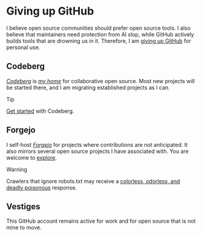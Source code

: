 # Giving up GitHub

I believe open source communities should prefer open source tools.  I also believe that maintainers need protection from AI slop, while GitHub actively builds tools that are drowning us in it.  Therefore, I am [giving up GitHub][give-up-github] for personal use.

## Codeberg

<dfn>[Codeberg][codeberg]</dfn> is <dfn>[my home][codeberg-sokai]</dfn> for collaborative open source.  Most new projects will be started there, and I am migrating established projects as I can.

> [!TIP]
> [Get started][codeberg-get-started] with Codeberg.

## Forgejo

I self-host <dfn>[Forgejo][forgejo]</dfn> for projects where contributions are not anticipated.  It also mirrors several open source projects I have associated with.  You are welcome to [explore][explore-forgejo].

> [!WARNING] 
> Crawlers that ignore robots.txt may receive a [colorless, odorless, and deadly poisonous][iocaine] response.

## Vestiges

This GitHub account remains active for work and for open source that is not mine to move.

[codeberg-get-started]: https://docs.codeberg.org/getting-started/
[codeberg]: https://codeberg.org/
[codeberg-sokai]: https://codeberg.org/sokai
[explore-forgejo]: https://git.mediani.de/explore/repos
[forgejo]: https://forgejo.org/
[give-up-github]: https://sfconservancy.org/GiveUpGitHub/
[iocaine]: https://iocaine.madhouse-project.org/
